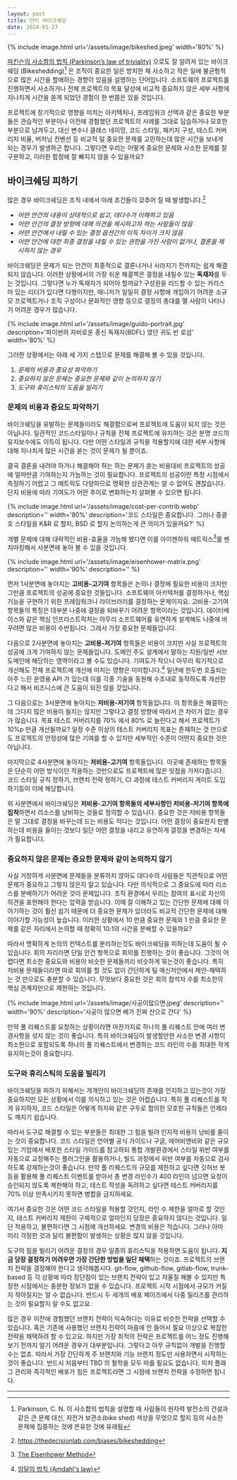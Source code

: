 ```yaml
---
layout: post
title: 안티 바이크쉐딩
date: 2024-01-27
---
```


{% include image.html url='/assets/image/bikeshed.jpeg' width='80%' %}

[파킨슨의 사소함의 법칙 (Parkinson’s law of triviality)](https://en.wikipedia.org/wiki/Law_of_triviality) 으로도 잘 알려져 있는 바이크쉐딩 (Bikeshedding)[^1] 은 조직이 중요한 일은 방치한 채 사소하고 작은 일에 불균형적으로 많은 시간을 할애하는 경향이 있음을 설명하는 단어입니다. 소프트웨어 프로젝트를 진행하면서 사소하거나 전체 프로젝트의 목표 달성에 비교적 중요하지 않은 세부 사항에 지나치게 시간을 쏟게 되었던 경험이 한 번쯤은 있을 것입니다.

프로젝트에 장기적으로 영향을 미치는 아키텍처나, 프레임워크 선택과 같은 중요한 부분들은 관습적인 부분이나 이전에 경험했던 프로젝트의 사례를 그대로 답습하거나 모호한 부분으로 남겨두고, 대신 변수나 클래스 네이밍, 코드 스타일, 패키지 구성, 테스트 커버리지 비율, 버저닝 컨벤션 등 비교적 덜 중요한 문제를 고민하는데 많은 시간을 보내게 되는 경우가 발생하곤 합니다. 그렇다면 우리는 어떻게 중요한 문제와 사소한 문제를 잘 구분하고, 이러한 함정에 잘 빠지지 않을 수 있을까요?

## 바이크쉐딩 피하기

많은 경우 바이크쉐딩은 조직 내에서 아래 조건들이 갖추어 질 때 발생합니다.[^2]

* *어떤 안건의 내용이 상대적으로 쉽고, 대다수가 이해하고 있음*
* *어떤 안건의 결정 방향에 대해 의견을 제시하고자 하는 사람들이 많음*
* *어떤 안건에서 내릴 수 있는 결정 옵션간의 이득 차이가 크지 않음*
* *어떤 안건에 대한 최종 결정을 내릴 수 있는 권한을 가진 사람이 없거나, 결론을 제시하지 않는 경우*

바이크쉐딩은 문제가 되는 안건이 최종적으로 결론나거나 사라지기 전까지는 쉽게 해결되지 않습니다. 이러한 상황에서의 가장 쉬운 해결책은 결정을 내릴수 있는 **독재자**를 두는 것입니다. 그렇다면 누가 독재자가 되어야 할까요? 구성원을 리드할 수 있는 카리스마 있는 리더가 있다면 다행이지만, 매니저가 일일히 결정 사항에 개입하기 어려운 소규모 프로젝트거나 조직 구성이나 문화적인 영향 등으로 결정의 총대를 맬 사람이 나타나기 어려운 경우가 많습니다.

{% include image.html url='/assets/image/guido-portrait.jpg' description='파이썬의 자비로운 종신 독재자(BDFL) 였던 귀도 반 로섬' width='80%' %}

그러한 상황에서는 아래 세 가지 스텝으로 문제를 해결해 볼 수 있을 것입니다.

1. *문제의 비용과 중요성 파악하기*
2. *중요하지 않은 문제는 중요한 문제와 같이 논의하지 않기*
3. *도구와 휴리스틱의 도움을 빌리기*

### 문제의 비용과 중요도 파악하기

바이크쉐딩을 유발하는 문제들이라도 해결함으로써 프로젝트에 도움이 되지 않는 것은 아닙니다. 일관적인 코드스타일이나 규칙을 전체 프로젝트에 유지하는 것은 분명 코드의 유지보수에도 이득이 됩니다. 다만 어떤 스타일과 규칙을 적용할지에 대한 세부 사항에 대해 지나치게 많은 시간을 쏟는 것이 문제가 될 뿐이죠.

결국 결론을 내려야 하거나 해결해야 하는 하는 문제가 쏟는 비용대비 프로젝트의 성공에 얼마만큼 기여하는지 가늠하는 것이 필요합니다. 프로젝트의 성공이란 특정 시점에서 측정하기 어렵고 그 매트릭도 다양하므로 명확한 상관관계는 알 수 없어도 괜찮습니다. 단지 비용에 따라 기여도가 어떤 추이로 변화하는지 살펴볼 수 있으면 됩니다.

{% include image.html url='/assets/image/cost-per-contrib.webp' description='' width='80%' description='코드 스타일은 중요합니다. 그러나 중괄호 스타일을 K&R 로 할지, BSD 로 할지 논의하는게 큰 의미가 있을까요?' %}

개별 문제에 대해 대략적인 비용-효율을 가늠해 봤다면 이를 아이젠하워 매트릭스[^3]를 벤치마킹해서 사분면에 놓아 볼 수 있을 것입니다.

{% include image.html url='/assets/image/eisenhower-matrix.png' description='' width='90%' description='' %}

먼저 1사분면에 놓아지는 **고비용-고기여** 항목들은 논의나 결정에 필요한 비용이 크지만 그만큼 프로젝트의 성공에 중요한 것들입니다. 소프트웨어 아키텍처를 결정하거나, 핵심 기능을 구현하기 위한 프레임워크나 라이브러리를 결정하는 문제이지요. 고비용-고기여 항목들의 특징은 대부분 나중에 결정을 되바꾸기 어려운 항목이라는 것입니다. 데이터베이스와 같은 핵심 인프라스트럭처는 아무리 소프트웨어를 유연하게 설계해도 나중에 바꾸려면 많은 비용이 수반됩니다. 그래서 가장 중요한 문제들입니다.

다음으로 2사분면에 놓아지는 **고비용-저기여** 항목들은 비용이 크지만 사실 프로젝트의 성공에 크게 기여하지 않는 문제들입니다. 도메인 주도 설계에서 말하는 지원/일반 서브도메인에 해당하는 영역이라고 볼 수도 있습니다. 기여도가 작으니 아무리 획기적으로 개선해도 전체 프로젝트에 개선에 미치는 영향은 미미합니다.[^4] 일년에 한두번 호출되는 아주 느린 운영용 API 가 있는데 이를 각종 기술을 동원해 수초내로 동작하도록 개선한다고 해서 비즈니스에 큰 도움이 되진 않을 것입니다.

그 다음으로는 3사분면에 놓아지는 **저비용-저기여** 항목들입니다. 이 항목들은 해결하는데 그다지 많은 비용이 들지는 않지만 그렇다고 결정 방향에 따라서 큰 차이가 없는 경우가 많습니다. 목표 테스트 커버리지를 70% 에서 80% 로 늘린다고 해서 프로젝트가 10%p 만큼 개선될까요? 일정 수준 이상의 테스트 커버리지 목표는 존재하는 것 만으로도 프로젝트의 안정성에 많은 기여를 할 수 있지만 세부적인 수준이 어떤지 중요한 것은 아닙니다.

마지막으로 4사분면에 놓아지는 **저비용-고기여** 항목들입니다. 이곳에 존재하는 항목들은 단순히 어떤 방식이던 적용하는 것만으로도 프로젝트에 많은 잇점을 가져다줍니다. 코드 스타일 규칙 정하기, 브랜치 전략 정하기, CI 과정에 테스트 커버리지 게이트 도입하기등이 이에 해당합니다.

위 사분면에서 바이크쉐딩은 **저비용-고기여 항목들의 세부사항인 저비용-저기여 항목에 집착**하면서 리소스를 낭비하는 것들로 정의할 수 있습니다. 중요한 것은 저비용 항목들은 말 그대로 결정을 바꾸는데 드는 비용도 적다는 것입니다. 어떤 결정이 중요한지 판별하는데 비용을 들이는 것보다 일단 어떤 결정을 내리고 유연하게 결정을 변경하는 자세가 필요합니다.

### 중요하지 않은 문제는 중요한 문제와 같이 논의하지 않기

사실 거창하게 사분면에 문제들을 분류하지 않아도 대다수의 사람들은 직관적으로 어떤 문제가 중요하고 그렇지 않은지 알고 있습니다. 다만 의식적으로 그 중요도에 따라 리소스를 분배하기가 어려운 것이 문제입니다. 조직 환경에서 우리는 참여의 표시로 자신의 의견을 표현해야 한다는 압력을 받습니다. 이때 잘 이해하고 있는 간단한 문제에 대해 이야기하는 것이 훨신 쉽기 때문에 더 중요한 문제가 있더라도 비교적 간단한 문제에 대해 이야기할 가능성이 높습니다. 이러한 상황에서 10 만큼 중요한 문제와 1 만큼 중요한 문제를 같은 자리에서 논의할 때 정확히 10:1의 시간을 분배할 수 있을까요?

따라서 명확하게 논의의 컨텍스트를 분리하는것도 바이크쉐딩을 피하는데 도움이 될 수 있습니다. 회의 자리라면 단일 안건 항목으로 회의를 진행하는 것이 좋습니다. 그것이 어렵다면 최소한 중요도와 비용이 비슷한 문제들끼리 비슷하게 묶는것이 좋습니다. 특히 저비용 문제들이라면 따로 회의를 할 것도 없이 간단하게 팀 메신저안에서 제안-채택하는 것 만으로도 충분할 수 있습니다. 무엇보다 중요한 것은 회의 참석자 수를 최소한의 핵심 관계자만으로 제한하는 것입니다.

{% include image.html url='/assets/image/사공이많으면.jpeg' description='' width='90%' description='사공이 많으면 배가 진짜 산으로 간다' %}

만약 풀 리퀘스트를 요청하는 상황이라면 마찬가지로 하나의 풀 리퀘스트 안에 여러 변경사항을 섞지 않는 것이 좋습니다. 특히 바이크쉐딩이 발생할만한 사소한 변경 사항이 최소한으로 포함되도록 하나의 풀 리퀘스트에서 변경하는 코드 라인의 수를 최대한 작게 유지하는것이 중요합니다.

### 도구와 휴리스틱의 도움을 빌리기

바이크쉐딩을 피하기 위해서는 개개인이 바이크쉐딩의 존재를 인지하고 있는것이 가장 중요하지만 모든 상황에서 이를 의식하고 있는 것은 어렵습니다. 특히 풀 리퀘스트를 적게 유지하자, 코드 스타일은 어떻게 하자와 같은 구두로 합의한 모호한 규칙들은 언제라도 깨지기 쉽습니다.

따라서 도구로 해결할 수 있는 부분들은 최대한 그 힘을 빌려 인지적 비용의 낭비를 줄이는 것이 중요합니다. 코드 스타일은 언어별 공식 가이드나 구글, 에어비엔비와 같은 규모 있는 기업에서 배포한 스타일 가이드를 참고하되 통합 개발환경에서 스타일 위반 여부를 자동으로 교정해주는 플러그인을 활용하거나, 빌드 과정에서 위반 여부를 자동으로 검사하도록 강제하는것이 좋습니다. 만약 풀 리퀘스트의 규모를 제한하고 싶다면 깃허브 봇등을 활용해 풀 리퀘스트 이벤트를 받아서 총 변경 라인수가 400 라인이 넘으면 요청이 승인되지 않도록 제한해야 하고, 테스트 작성을 독려하고 싶다면 테스트 커버리지를 70% 이상 만족시키지 못하면 병합을 금지하세요.

여기서 중요한 것은 어떤 코드 스타일을 적용할 것인지, 라인 수 제한을 얼마로 할 것인지, 테스트 커버리지 제한이 구체적으로 얼마인지 당장은 중요하지 않다는 것입니다. 일단 적용하고, 불편하다면 그 시점에 개선하세요. 변경의 비용은 적습니다. 그러나 아마 미리 걱정한 것과 달리 불편함이 발생하는 상황은 많지 않을 것입니다.

도구의 힘을 빌리기 어려운 결정의 경우 일종의 휴리스틱을 적용하면 도움이 됩니다. **지금 당장 결정하기 어려우면 가장 간단한 방법을 일단 채택**하는 것이죠. 프로젝트의 브랜치 전략을 결정해야 한다고 생각해봅시다. git-flow, github-flow, gitlab-flow, trunk-based 등 각 상황에 따라 장단점이 있는 브랜치 전략이 있고 저울질 해볼 수 있지만 특정한 시점에서는 충분한 정보가 없을 수 있습니다. 프로젝트 시작 시점에서 규모가 커질지 작아질지는 알 수 없습니다. 반드시 두 세개의 배포 페이즈에서 다중 릴리즈를 관리하는 것이 필요할지 알 수도 없고요.

많은 경우 이전에 경험했던 브랜치 전략이 익숙하다는 이유로 비슷한 전략을 선택할 수 있습니다. 혹은 기존에 사용했던 브랜치 전략이 마음에 안 들어서 필요 이상으로 복잡한 전략을 채택하려 할 수 있고요. 하지만 가장 최적의 전략은 프로젝트를 어느 정도 진행해보기 전까지 알기 어려운 경우가 대부분입니다. 그렇다고 아무 규칙없이 개발을 진행할 수는 없죠. 따라서 가장 간단하게 주 브랜치와 기능 브랜치 정도만 사용하면서 시작하는 것이 좋습니다. 반드시 처음부터 TBD 의 철학을 모두 따를 필요도 없습니다. 피처 플래그 관리와 즉각적인 배포가 힘든 프로젝트라면 그 시점에 브랜치 전략을 수정하면 됩니다.


---
[^1]: Parkinson, C. N. 이 사소함의 법칙을 설명할 때 사람들이 원자력 발전소의 건설과 같은 큰 문제 대신, 자전거 보관소(bike shed) 색상을 무엇으로 할지 등의 사소한 문제에 집중하는 것에 은유한 것에 유래됨
[^2]: https://thedecisionlab.com/biases/bikeshedding
[^3]: [The Eisenhower Method](https://en.wikipedia.org/wiki/Time_management#The_Eisenhower_Method)
[^4]: [암달의 법칙 (Amdahl's law)](https://ko.wikipedia.org/wiki/%EC%95%94%EB%8B%AC%EC%9D%98_%EB%B2%95%EC%B9%99)
